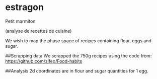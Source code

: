 # estragon
Petit marmiton

(analyse de recettes de cuisine)

We wish to map the phase space of recipes containing flour, eggs and sugar. 

##Scrapping data
We scrapped the 750g recipes using the code from:
https://github.com/zifeo/Food-habits

##Analysis
2d coordinates are in flour and sugar quantities for 1 egg.
